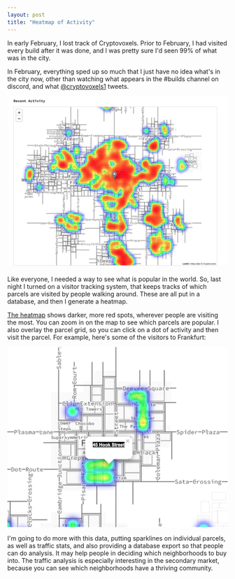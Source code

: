 ```yaml
---
layout: post
title: "Heatmap of Activity"
---
```


In early February, I lost track of Cryptovoxels. Prior to February, I had visited every build after it was done, and I was pretty sure I'd seen 99% of what was in the city.

In February, everything sped up so much that I just have no idea what's in the city now, other than watching what appears in the #builds channel on discord, and what [@cryptovoxels1](https://twitter.com/cryptovoxels1) tweets.

![](/images/posts/heatmap.png)

Like everyone, I needed a way to see what is popular in the world. So, last night I turned on a visitor tracking system, that keeps tracks of which parcels are visited by people walking around. These are all put in a database, and then I generate a heatmap.

[The heatmap](https://www.cryptovoxels.com/activity) shows darker, more red spots, wherever people are visiting the most. You can zoom in on the map to see which parcels are popular. I also overlay the parcel grid, so you can click on a dot of activity and then visit the parcel. For example, here's some of the visitors to Frankfurt:

![](/images/posts/heatmap-zoom.png)

I'm going to do more with this data, putting sparklines on individual parcels, as well as traffic stats, and also providing a database export so that people can do analysis. It may help people in deciding which neighborhoods to buy into. The traffic analysis is especially interesting in the secondary market, because you can see which neighborhoods have a thriving community.